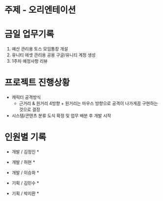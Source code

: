 # 주제 - 오리엔테이션


# 금일 업무기록

1. 예산 관리용 토스 모임통장 개설
2. 유니티 에셋 관리용 공용 구글/유니티 계정 생성
3. 1주차 예정사항 리뷰


# 프로젝트 진행상황

* 캐릭터 공격방식
	* 근거리 & 원거리 4방향 + 원거리는 마우스 방향으로 공격이 나가게끔 구현하는 것으로 결정
* 시스템/콘텐츠 분류 도식 확정 및 업무 배분 후 개발 시작

# 인원별 기록
* 개발 / 김정인
	* 

* 개발 / 허현
	* 

* 개발 / 이승화
	* 

* 기획 / 김민수
	* 

* 기획 / 박지환
	* 